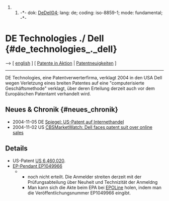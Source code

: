 1.  1.  -\*- dok: [DeDell04](DeDell04 "wikilink"); lang: de; coding:
        iso-8859-1; mode: fundamental; -\*-

# DE Technologies ./ Dell {#de_technologies_._dell}

\--\> \[ [ english](DeDell04En "wikilink") \] \[ [ Patente in
Aktion](SwpikxraniDe "wikilink") \| [
Patentneuigkeiten](SwpatcninoDe "wikilink") \]

------------------------------------------------------------------------

DE Technologies, eine Patentverwerterfirma, verklagt 2004 in den USA
Dell wegen Verletzung eines breiten Patentes auf eine \"computerisierte
Geschäftsmethode\" verklagt, über deren Erteilung derzeit auch vor dem
Europäischen Patentamt verhandelt wird.

## Neues & Chronik {#neues_chronik}

-   2004-11-05 DE [Spiegel: US-Patent auf
    Internethandel](http://www.spiegel.de/netzwelt/politik/0,1518,326534,00.html "wikilink")
-   2004-11-02 US [CBSMarketWatch: Dell faces patent suit over online
    sales](http://www.marketwatch.com/news/yhoo/story.asp?source=blq/yhoo&siteid=yhoo&dist=yhoo&guid=%7B6F1FFBE1%2DD04E%2D4C13%2D97F0%2DFBB6A1C8566A%7D "wikilink")

## Details

-   US-Patent [US
    6,460,020](http://patft.uspto.gov/netacgi/nph-Parser?u=/netahtml/srchnum.htm&Sect1=PTO1&Sect2=HITOFF&p=1&r=1&l=50&f=G&d=PALL&s1=6460020.WKU.&OS=PN/6460020=PN/6460020 "wikilink").
-   [EP-Pendant
    EP1049966](http://v3.espacenet.com/textdoc?DB=EPODOC&IDX=EP1049966&F=8 "wikilink")
    -   -   noch nicht erteilt. Die Anmelder streiten derzeit mit der
            Prüfungsabteilung über Neuheit und Technizität der Anmeldng
        -   Man kann sich die Akte beim EPA bei
            [EPOLine](http://ofi.epoline.org/view/GetDossier "wikilink")
            holen, indem man die Veröffentlichungsnummer EP1049966
            eingibt.
